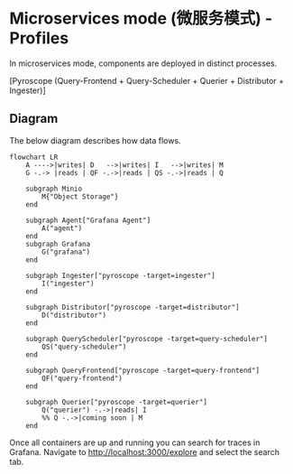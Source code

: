 # Microservices mode (微服务模式) - Profiles

In microservices mode, components are deployed in distinct processes.

[Pyroscope (Query-Frontend + Query-Scheduler + Querier + Distributor + Ingester)]

## Diagram

The below diagram describes how data flows.

```mermaid
flowchart LR
    A ---->|writes| D   -->|writes| I   -->|writes| M
    G -.-> |reads | QF -.->|reads | QS -.->|reads | Q

    subgraph Minio
        M{"Object Storage"}
    end

    subgraph Agent["Grafana Agent"]
        A("agent")
    end
    subgraph Grafana
        G("grafana")
    end

    subgraph Ingester["pyroscope -target=ingester"]
        I("ingester")
    end

    subgraph Distributor["pyroscope -target=distributor"]
        D("distributor")
    end

    subgraph QueryScheduler["pyroscope -target=query-scheduler"]
        QS("query-scheduler")
    end

    subgraph QueryFrontend["pyroscope -target=query-frontend"]
        QF("query-frontend")
    end

    subgraph Querier["pyroscope -target=querier"]
        Q("querier") -.->|reads| I
        %% Q -.->|coming soon | M
    end

```

Once all containers are up and running you can search for traces in Grafana.
Navigate to [http://localhost:3000/explore](http://localhost:3000/explore) and select the search tab.
